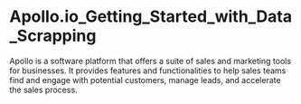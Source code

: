 # Apollo.io_Getting_Started_with_Data_Scrapping
Apollo is a software platform that offers a suite of sales and marketing tools for businesses. It provides features and functionalities to help sales teams find and engage with potential customers, manage leads, and accelerate the sales process.
